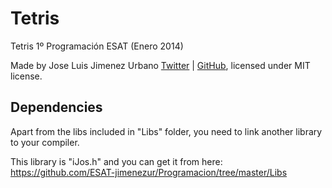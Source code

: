 Tetris
========

Tetris 1º Programación ESAT (Enero 2014)

Made by Jose Luis Jimenez Urbano [Twitter](https://twitter.com/iJos) | [GitHub](https://github.com/iJos), licensed under MIT license.


Dependencies
----------

Apart from the libs included in "Libs" folder, you need to link another library to your compiler.

This library is "iJos.h" and you can get it from here: 
<https://github.com/ESAT-jimenezur/Programacion/tree/master/Libs>
